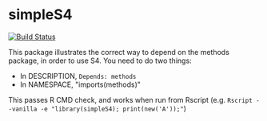 # simpleS4

[![Build Status](https://travis-ci.org/hadley/simpleS4.png?branch=master)](https://travis-ci.org/hadley/simpleS4)

This package illustrates the correct way to depend on the methods package, in order to use S4.  You need to do two things:

* In DESCRIPTION, `Depends: methods`
* In NAMESPACE, "imports(methods)"

This passes R CMD check, and works when run from Rscript (e.g. `Rscript --vanilla -e "library(simpleS4); print(new('A'));"`)
